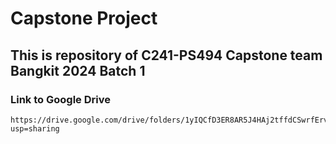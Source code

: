 # Capstone Project 
## This is repository of C241-PS494 Capstone team Bangkit 2024 Batch 1

### Link to Google Drive
```
https://drive.google.com/drive/folders/1yIQCfD3ER8AR5J4HAj2tffdCSwrfErvx?usp=sharing
```
